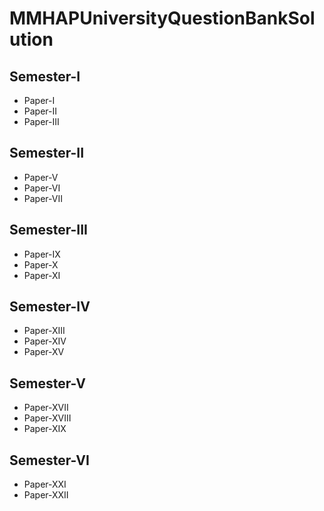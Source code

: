 # MMHAPUniversityQuestionBankSolution

## Semester-I
- Paper-I 
- Paper-II
- Paper-III

## Semester-II
- Paper-V
- Paper-VI
- Paper-VII

## Semester-III
- Paper-IX
- Paper-X
- Paper-XI

## Semester-IV
- Paper-XIII
- Paper-XIV
- Paper-XV

## Semester-V
- Paper-XVII
- Paper-XVIII
- Paper-XIX

## Semester-VI
- Paper-XXI
- Paper-XXII
